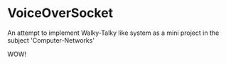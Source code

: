 # VoiceOverSocket
An attempt to implement Walky-Talky like system as a mini project in the subject 'Computer-Networks'

WOW!
